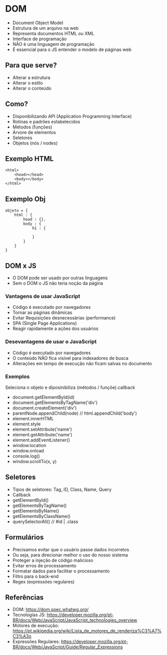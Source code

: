 # DOM

-   Document Object Model
-   Estrutura de um arquivo na web
-   Representa documentos HTML ou XML
-   Interface de programação
-   NÃO é uma linguagem de programação
-   É essencial para o JS entender o modelo de páginas web

## Para que serve?

-   Alterar a estrutura
-   Alterar o estilo
-   Alterar o conteúdo

## Como?

-   Disponibilizando API (Application Programming Interface)
-   Rotinas e padrões estabelecidos
-   Métodos (funções)
-   Árvore de elementos
-   Seletores
-   Objetos (nós / nodes)

## Exemplo HTML

```
<html>
    <head></head>
    <body></body>
</html>
```

## Exemplo Obj

```
objeto = {
    html : {
        head : {},
        body : {
            h1 : {

            }
        }
    }
}
```

## DOM x JS

-   O DOM pode ser usado por outras linguagens
-   Sem o DOM o JS não teria noção da página

### Vantagens de usar JavaScript

-   Código é executado por navegadores
-   Tornar as páginas dinâmicas
-   Evitar Requisições desnecessárias (performance)
-   SPA (Single Page Applications)
-   Reagir rapidamente a ações dos usuários

### Desevantagens de usar o JavaScript

-   Código é executado por navegadores
-   O conteúdo NÃO fica visível para indexadores de busca
-   Alterações em tempo de execução não ficam salvas no documento

### Exemplos

Seleciona o objeto e diposinibiliza (métodos / funçõe).callback

-   document.getElementById(id)
-   document.getElementsByTagName('div')
-   document.createElement('div')
-   parentNode.appendChild(node) // html.appendChild('body')
-   element.innerHTML
-   element.style
-   element.setAttribute('name')
-   element.getAttribute('name')
-   element.addEventListener()
-   window.location
-   window.onload
-   console.log()
-   window.scrollTo(x, y)

## Seletores

-   Tipos de seletores: Tag, ID, Class, Name, Query
-   Callback
-   getElementById()
-   getElementsByTagName()
-   getElementsByName()
-   getElementsByClassName()
-   querySelectorAll() // #id | .class

## Formulários

-   Precisamos evitar que o usuário passe dados incorretos
-   Ou seja, para direcionar melhor o uso do nosso sistema
-   Proteger a injeção de código malicioso
-   Evitar erros de processamento
-   Formatar dados para facilitar o processamento
-   Filtro para o back-end
-   Regex (expressões regulares)

## Referências

-   DOM: https://dom.spec.whatwg.org/
-   Tecnologias JS: https://developer.mozilla.org/pt-BR/docs/Web/JavaScript/JavaScript_technologies_overview
-   Motores de execução: https://pt.wikipedia.org/wiki/Lista_de_motores_de_renderiza%C3%A7%C3%A3o
-   Expressões Regulares: https://developer.mozilla.org/pt-BR/docs/Web/JavaScript/Guide/Regular_Expressions
